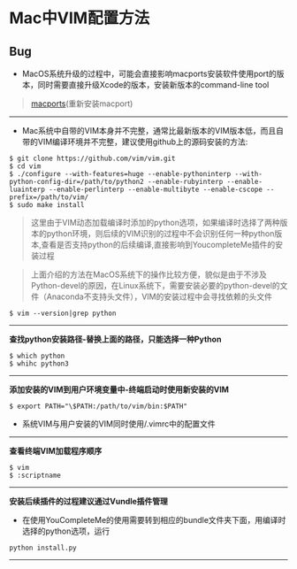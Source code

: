 # Mac中VIM配置方法
## Bug
- MacOS系统升级的过程中，可能会直接影响macports安装软件使用port的版本，同时需要直接升级Xcode的版本，安装新版本的command-line tool 

> [macports](https://trac.macports.org/wiki/Migration)(重新安装macport)

-------------

- Mac系统中自带的VIM本身并不完整，通常比最新版本的VIM版本低，而且自带的VIM编译环境并不完整，建议使用github上的源码安装的方法:

```
$ git clone https://github.com/vim/vim.git
$ cd vim
$ ./configure --with-features=huge --enable-pythoninterp --with-python-config-dir=/path/to/python2 --enable-rubyinterp --enable-luainterp --enable-perlinterp --enable-multibyte --enable-cscope --prefix=/path/to/vim/
$ sudo make install
```

> 这里由于VIM动态加载编译时添加的python选项，如果编译时选择了两种版本的python环境，则后续的VIM识别的过程中不会识别任何一种python版本,查看是否支持python的后续编译,直接影响到YoucompleteMe插件的安装过程

> 上面介绍的方法在MacOS系统下的操作比较方便，貌似是由于不涉及Python-devel的原因，在Linux系统下，需要安装必要的python-devel的文件（Anaconda不支持头文件），VIM的安装过程中会寻找依赖的头文件

```
$ vim --version|grep python
```
---
**查找python安装路径-替换上面的路径，只能选择一种Python**
```
$ which python
$ whihc python3
```
---
**添加安装的VIM到用户环境变量中-终端启动时使用新安装的VIM**
```
$ export PATH="\$PATH:/path/to/vim/bin:$PATH"
```
- 系统VIM与用户安装的VIM同时使用/.vimrc中的配置文件

---
**查看终端VIM加载程序顺序**
```
$ vim
$ :scriptname
```
---
**安装后续插件的过程建议通过Vundle插件管理**
- 在使用YouCompleteMe的使用需要转到相应的bundle文件夹下面，用编译时选择的python选项，运行

```(shell)
python install.py
```
---
